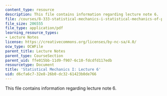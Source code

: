 ```yaml
---
content_type: resource
description: This file contains information regarding lecture note 6.
file: /courses/8-333-statistical-mechanics-i-statistical-mechanics-of-particles-fall-2013/d6cfa6c732e826b0dc3261423b0de766_MIT8_333F13_Lec6.pdf
file_size: 206555
file_type: application/pdf
learning_resource_types:
- Lecture Notes
license: https://creativecommons.org/licenses/by-nc-sa/4.0/
ocw_type: OCWFile
parent_title: Lecture Notes
parent_type: CourseSection
parent_uid: ffe015bb-11d9-f907-6c10-fdcdfd117edb
resourcetype: Document
title: 'Statistical Mechanics I: Lecture 6'
uid: d6cfa6c7-32e8-26b0-dc32-61423b0de766
---
```

This file contains information regarding lecture note 6.